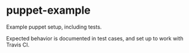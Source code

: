 puppet-example
==============

Example puppet setup, including tests.

Expected behavior is documented in test cases, and set up to work with Travis CI.
